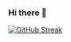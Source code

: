 ### Hi there 👋

[![GitHub Streak](https://github-readme-streak-stats.herokuapp.com?user=Cod3ddy&theme=vue-dark)](https://git.io/streak-stats)

<!--
**Cod3ddy/Cod3ddy** is a ✨ _special_ ✨ repository because its `README.md` (this file) appears on your GitHub profile.

Here are some ideas to get you started:

- 🔭 I’m currently working on ...
- 🌱 I’m currently learning ...
- 👯 I’m looking to collaborate on ...
- 🤔 I’m looking for help with ...
- 💬 Ask me about ...
- 📫 How to reach me: ...
- 😄 Pronouns: ...
- ⚡ Fun fact: ...
-->
